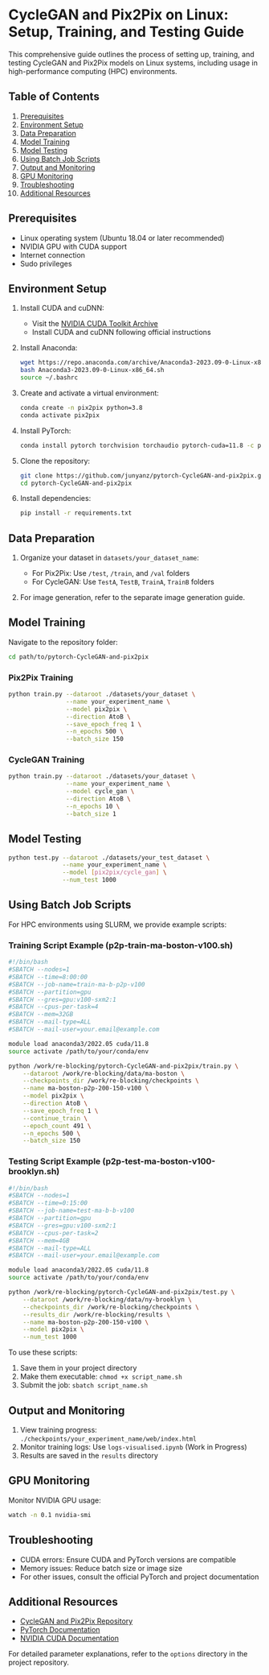 # CycleGAN and Pix2Pix on Linux: Setup, Training, and Testing Guide

This comprehensive guide outlines the process of setting up, training, and testing CycleGAN and Pix2Pix models on Linux systems, including usage in high-performance computing (HPC) environments.

## Table of Contents
1. [Prerequisites](#prerequisites)
2. [Environment Setup](#environment-setup)
3. [Data Preparation](#data-preparation)
4. [Model Training](#model-training)
5. [Model Testing](#model-testing)
6. [Using Batch Job Scripts](#using-batch-job-scripts)
7. [Output and Monitoring](#output-and-monitoring)
8. [GPU Monitoring](#gpu-monitoring)
9. [Troubleshooting](#troubleshooting)
10. [Additional Resources](#additional-resources)

## Prerequisites

- Linux operating system (Ubuntu 18.04 or later recommended)
- NVIDIA GPU with CUDA support
- Internet connection
- Sudo privileges

## Environment Setup

1. Install CUDA and cuDNN:
   - Visit the [NVIDIA CUDA Toolkit Archive](https://developer.nvidia.com/cuda-toolkit-archive)
   - Install CUDA and cuDNN following official instructions

2. Install Anaconda:
   ```bash
   wget https://repo.anaconda.com/archive/Anaconda3-2023.09-0-Linux-x86_64.sh
   bash Anaconda3-2023.09-0-Linux-x86_64.sh
   source ~/.bashrc
   ```

3. Create and activate a virtual environment:
   ```bash
   conda create -n pix2pix python=3.8
   conda activate pix2pix
   ```

4. Install PyTorch:
   ```bash
   conda install pytorch torchvision torchaudio pytorch-cuda=11.8 -c pytorch -c nvidia
   ```

5. Clone the repository:
   ```bash
   git clone https://github.com/junyanz/pytorch-CycleGAN-and-pix2pix.git
   cd pytorch-CycleGAN-and-pix2pix
   ```

6. Install dependencies:
   ```bash
   pip install -r requirements.txt
   ```

## Data Preparation

1. Organize your dataset in `datasets/your_dataset_name`:
   - For Pix2Pix: Use `/test`, `/train`, and `/val` folders
   - For CycleGAN: Use `TestA`, `TestB`, `TrainA`, `TrainB` folders

2. For image generation, refer to the separate image generation guide.

## Model Training

Navigate to the repository folder:
```bash
cd path/to/pytorch-CycleGAN-and-pix2pix
```

### Pix2Pix Training

```bash
python train.py --dataroot ./datasets/your_dataset \
                --name your_experiment_name \
                --model pix2pix \
                --direction AtoB \
                --save_epoch_freq 1 \
                --n_epochs 500 \
                --batch_size 150
```

### CycleGAN Training

```bash
python train.py --dataroot ./datasets/your_dataset \
                --name your_experiment_name \
                --model cycle_gan \
                --direction AtoB \
                --n_epochs 10 \
                --batch_size 1
```

## Model Testing

```bash
python test.py --dataroot ./datasets/your_test_dataset \
               --name your_experiment_name \
               --model [pix2pix/cycle_gan] \
               --num_test 1000
```

## Using Batch Job Scripts

For HPC environments using SLURM, we provide example scripts:

### Training Script Example (p2p-train-ma-boston-v100.sh)

```bash
#!/bin/bash
#SBATCH --nodes=1
#SBATCH --time=8:00:00
#SBATCH --job-name=train-ma-b-p2p-v100
#SBATCH --partition=gpu
#SBATCH --gres=gpu:v100-sxm2:1
#SBATCH --cpus-per-task=4
#SBATCH --mem=32GB
#SBATCH --mail-type=ALL
#SBATCH --mail-user=your.email@example.com

module load anaconda3/2022.05 cuda/11.8
source activate /path/to/your/conda/env

python /work/re-blocking/pytorch-CycleGAN-and-pix2pix/train.py \
    --dataroot /work/re-blocking/data/ma-boston \
    --checkpoints_dir /work/re-blocking/checkpoints \
    --name ma-boston-p2p-200-150-v100 \
    --model pix2pix \
    --direction AtoB \
    --save_epoch_freq 1 \
    --continue_train \
    --epoch_count 491 \
    --n_epochs 500 \
    --batch_size 150
```

### Testing Script Example (p2p-test-ma-boston-v100-brooklyn.sh)

```bash
#!/bin/bash
#SBATCH --nodes=1
#SBATCH --time=0:15:00
#SBATCH --job-name=test-ma-b-b-v100
#SBATCH --partition=gpu
#SBATCH --gres=gpu:v100-sxm2:1
#SBATCH --cpus-per-task=2
#SBATCH --mem=4GB
#SBATCH --mail-type=ALL
#SBATCH --mail-user=your.email@example.com

module load anaconda3/2022.05 cuda/11.8
source activate /path/to/your/conda/env

python /work/re-blocking/pytorch-CycleGAN-and-pix2pix/test.py \
    --dataroot /work/re-blocking/data/ny-brooklyn \
    --checkpoints_dir /work/re-blocking/checkpoints \
    --results_dir /work/re-blocking/results \
    --name ma-boston-p2p-200-150-v100 \
    --model pix2pix \
    --num_test 1000
```

To use these scripts:
1. Save them in your project directory
2. Make them executable: `chmod +x script_name.sh`
3. Submit the job: `sbatch script_name.sh`

## Output and Monitoring

1. View training progress: `./checkpoints/your_experiment_name/web/index.html`
2. Monitor training logs: Use `logs-visualised.ipynb` (Work in Progress)
3. Results are saved in the `results` directory

## GPU Monitoring

Monitor NVIDIA GPU usage:
```bash
watch -n 0.1 nvidia-smi
```

## Troubleshooting

- CUDA errors: Ensure CUDA and PyTorch versions are compatible
- Memory issues: Reduce batch size or image size
- For other issues, consult the official PyTorch and project documentation

## Additional Resources

- [CycleGAN and Pix2Pix Repository](https://github.com/junyanz/pytorch-CycleGAN-and-pix2pix)
- [PyTorch Documentation](https://pytorch.org/docs/stable/index.html)
- [NVIDIA CUDA Documentation](https://docs.nvidia.com/cuda/)

For detailed parameter explanations, refer to the `options` directory in the project repository.

